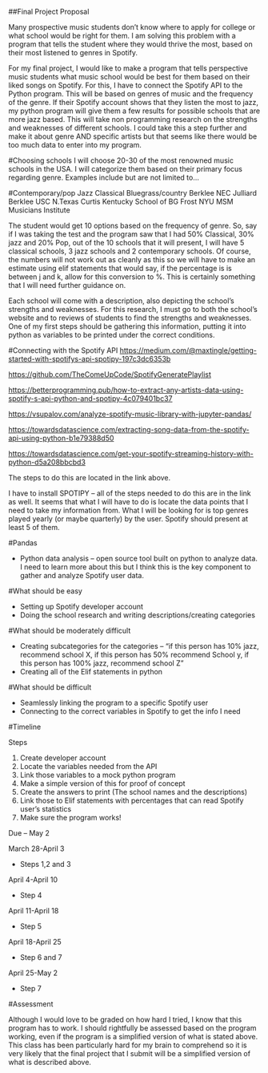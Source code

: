 ##Final Project Proposal

Many prospective music students don’t know where to apply for college or what school would be right for them. I am solving this problem with a program that tells the student where they would thrive the most, based on their most listened to genres in Spotify.

For my final project, I would like to make a program that tells perspective music students what music school would be best for them based on their liked songs on Spotify. For this, I have to connect the Spotify API to the Python program. This will be based on genres of music and the frequency of the genre. If their Spotify account shows that they listen the most to jazz, my python program will give them a few results for possible schools that are more jazz based. This will take non programming research on the strengths and weaknesses of different schools. I could take this a step further and make it about genre AND specific artists but that seems like there would be too much data to enter into my program.

#Choosing schools
I will choose 20-30 of the most renowned music schools in the USA. I will categorize them based on their primary focus regarding genre. Examples include but are not limited to…

#Contemporary/pop	Jazz	Classical	  Bluegrass/country
Berklee	          NEC	  Julliard	  Berklee
USC            N.Texas	Curtis 	    Kentucky School of BG
Frost	            NYU	   MSM	      Musicians Institute

The student would get 10 options based on the frequency of genre. So, say if I was taking the test and the program saw that I had 50% Classical, 30% jazz and 20% Pop, out of the 10 schools that it will present, I will have 5 classical schools, 3 jazz schools and 2 contemporary schools. Of course, the numbers will not work out as cleanly as this so we will have to make an estimate using elif statements that would say, if the percentage is is between j and k, allow for this conversion to %. This is certainly something that I will need further guidance on.

Each school will come with a description, also depicting the school’s strengths and weaknesses. For this research, I must go to both the school’s website and to reviews of students to find the strengths and weaknesses. One of my first steps should be gathering this information, putting it into python as variables to be printed under the correct conditions.

#Connecting with the Spotify API
https://medium.com/@maxtingle/getting-started-with-spotifys-api-spotipy-197c3dc6353b

https://github.com/TheComeUpCode/SpotifyGeneratePlaylist

https://betterprogramming.pub/how-to-extract-any-artists-data-using-spotify-s-api-python-and-spotipy-4c079401bc37

https://vsupalov.com/analyze-spotify-music-library-with-jupyter-pandas/

https://towardsdatascience.com/extracting-song-data-from-the-spotify-api-using-python-b1e79388d50

https://towardsdatascience.com/get-your-spotify-streaming-history-with-python-d5a208bbcbd3


The steps to do this are located in the link above.

I have to install SPOTIPY – all of the steps needed to do this are in the link as well. It seems that what I will have to do is locate the data points that I need to take my information from. What I will be looking for is top genres played yearly (or maybe quarterly) by the user. Spotify should present at least 5 of them.

#Pandas
-	Python data analysis – open source tool built on python to analyze data. I need to learn more about this but I think this is the key component to gather and analyze Spotify user data.

#What should be easy
-	Setting up Spotify developer account
-	Doing the school research and writing descriptions/creating categories

#What should be moderately difficult
-	Creating subcategories for the categories – “if this person has 10% jazz, recommend school X, if this person has 50% recommend School y, if this person has 100% jazz, recommend school Z”
-	Creating all of the Elif statements in python

#What should be difficult
-	Seamlessly linking the program to a specific Spotify user
-	Connecting to the correct variables in Spotify to get the info I need

#Timeline

Steps
1.	Create developer account
2.	Locate the variables needed from the API
3.	Link those variables to a mock python program
4.	Make a simple version of this for proof of concept
5.	Create the answers to print (The school names and the descriptions)
6.	Link those to Elif statements with percentages that can read Spotify user’s statistics
7.	Make sure the program works!

Due – May 2

March 28-April 3
-	Steps 1,2 and 3

April 4-April 10
-	Step 4

April 11-April 18
-	Step 5

April 18-April 25
-	Step 6 and 7

April 25-May 2
-	Step 7


#Assessment 

Although I would love to be graded on how hard I tried, I know that this program has to work. I should rightfully be assessed based on the program working, even if the program is a simplified version of what is stated above. This class has been particularly hard for my brain to comprehend so it is very likely that the final project that I submit will be a simplified version of what is described above.
